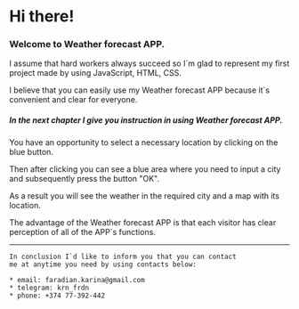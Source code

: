 # Hi there!

### Welcome to Weather forecast APP.

I assume that hard workers always succeed so I`m glad to represent my first project made by using JavaScript, HTML, CSS.

I believe that you can easily use my Weather forecast APP because it`s convenient and clear for everyone.

##### In the next chapter I give you instruction in using Weather forecast APP.

You have an opportunity to select a necessary location by clicking on the blue button.

Then after clicking you can see a blue area where you need to input a city and subsequently press the button "OK".

As a result you will see the weather in the required city and a map with its location.

The advantage of the Weather forecast APP is that each visitor has clear perception of all of the APP`s functions.

---

```
In conclusion I`d like to inform you that you can contact
me at anytime you need by using contacts below:

* email: faradian.karina@gmail.com
* telegram: krn_frdn
* phone: +374 77-392-442
```
